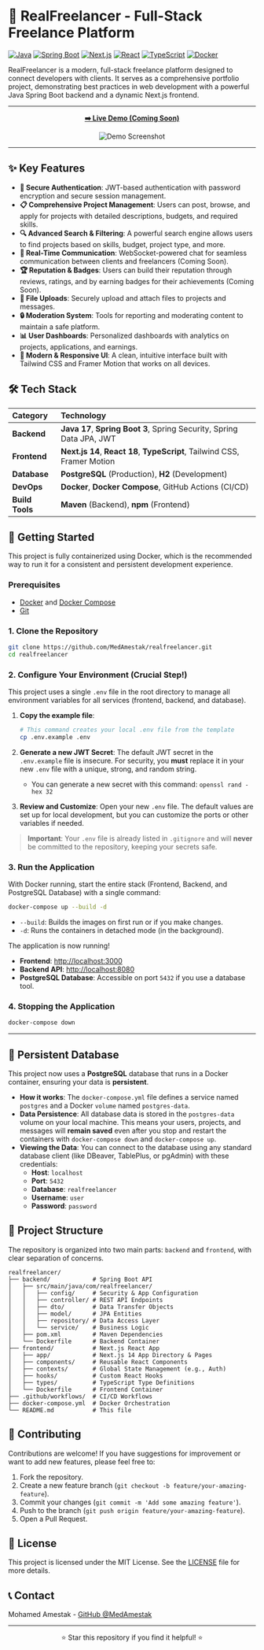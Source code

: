 # 🚀 RealFreelancer - Full-Stack Freelance Platform

[![Java](https://img.shields.io/badge/Java-17+-orange.svg)](https://openjdk.java.net/)
[![Spring Boot](https://img.shields.io/badge/Spring%20Boot-3.2.0-brightgreen.svg)](https://spring.io/projects/spring-boot)
[![Next.js](https://img.shields.io/badge/Next.js-14-black.svg)](https://nextjs.org/)
[![React](https://img.shields.io/badge/React-18-blue.svg)](https://reactjs.org/)
[![TypeScript](https://img.shields.io/badge/TypeScript-5-blue.svg)](https://www.typescriptlang.org/)
[![Docker](https://img.shields.io/badge/Docker-Ready-blue.svg)](https://www.docker.com/)

RealFreelancer is a modern, full-stack freelance platform designed to connect developers with clients. It serves as a comprehensive portfolio project, demonstrating best practices in web development with a powerful Java Spring Boot backend and a dynamic Next.js frontend.

---

<div align="center">
  
**[➡️ Live Demo (Coming Soon)](#)**

![Demo Screenshot](./freelancerscreen.png)
</div>

---

## ✨ Key Features

-   **🔐 Secure Authentication**: JWT-based authentication with password encryption and secure session management.
-   **📋 Comprehensive Project Management**: Users can post, browse, and apply for projects with detailed descriptions, budgets, and required skills.
-   **🔍 Advanced Search & Filtering**: A powerful search engine allows users to find projects based on skills, budget, project type, and more.
-   **💬 Real-Time Communication**: WebSocket-powered chat for seamless communication between clients and freelancers (Coming Soon).
-   **🏆 Reputation & Badges**: Users can build their reputation through reviews, ratings, and by earning badges for their achievements (Coming Soon).
-   **📂 File Uploads**: Securely upload and attach files to projects and messages.
-   **🔒 Moderation System**: Tools for reporting and moderating content to maintain a safe platform.
-   **📊 User Dashboards**: Personalized dashboards with analytics on projects, applications, and earnings.
-   **🎨 Modern & Responsive UI**: A clean, intuitive interface built with Tailwind CSS and Framer Motion that works on all devices.

## 🛠️ Tech Stack

| Category      | Technology                                                                                                                                                             |
| :------------ | :--------------------------------------------------------------------------------------------------------------------------------------------------------------------- |
| **Backend**   | **Java 17**, **Spring Boot 3**, Spring Security, Spring Data JPA, JWT                                                                                                  |
| **Frontend**  | **Next.js 14**, **React 18**, **TypeScript**, Tailwind CSS, Framer Motion                                                                                               |
| **Database**  | **PostgreSQL** (Production), **H2** (Development)                                                                                                                      |
| **DevOps**    | **Docker**, **Docker Compose**, GitHub Actions (CI/CD)                                                                                                                 |
| **Build Tools** | **Maven** (Backend), **npm** (Frontend)                                                                                                                                |


## 🚀 Getting Started

This project is fully containerized using Docker, which is the recommended way to run it for a consistent and persistent development experience.

### Prerequisites

-   [Docker](https://www.docker.com/get-started) and [Docker Compose](https://docs.docker.com/compose/install/)
-   [Git](https://git-scm.com/)

### 1. Clone the Repository

```bash
git clone https://github.com/MedAmestak/realfreelancer.git
cd realfreelancer
```

### 2. Configure Your Environment (Crucial Step!)

This project uses a single `.env` file in the root directory to manage all environment variables for all services (frontend, backend, and database).

1.  **Copy the example file**:
    ```bash
    # This command creates your local .env file from the template
    cp .env.example .env
    ```

2.  **Generate a new JWT Secret**: The default JWT secret in the `.env.example` file is insecure. For security, you **must** replace it in your new `.env` file with a unique, strong, and random string.
    -   You can generate a new secret with this command: `openssl rand -hex 32`

3.  **Review and Customize**: Open your new `.env` file. The default values are set up for local development, but you can customize the ports or other variables if needed.

> **Important**: Your `.env` file is already listed in `.gitignore` and will **never** be committed to the repository, keeping your secrets safe.

### 3. Run the Application

With Docker running, start the entire stack (Frontend, Backend, and PostgreSQL Database) with a single command:

```bash
docker-compose up --build -d
```
- `--build`: Builds the images on first run or if you make changes.
- `-d`: Runs the containers in detached mode (in the background).

The application is now running!
-   **Frontend**: [http://localhost:3000](http://localhost:3000)
-   **Backend API**: [http://localhost:8080](http://localhost:8080)
-   **PostgreSQL Database**: Accessible on port `5432` if you use a database tool.

### 4. Stopping the Application

```bash
docker-compose down
```

---

## 💾 Persistent Database

This project now uses a **PostgreSQL** database that runs in a Docker container, ensuring your data is **persistent**.

-   **How it works**: The `docker-compose.yml` file defines a service named `postgres` and a Docker `volume` named `postgres-data`.
-   **Data Persistence**: All database data is stored in the `postgres-data` volume on your local machine. This means your users, projects, and messages will **remain saved** even after you stop and restart the containers with `docker-compose down` and `docker-compose up`.
-   **Viewing the Data**: You can connect to the database using any standard database client (like DBeaver, TablePlus, or pgAdmin) with these credentials:
    -   **Host**: `localhost`
    -   **Port**: `5432`
    -   **Database**: `realfreelancer`
    -   **Username**: `user`
    -   **Password**: `password`

## 🤝 Project Structure

The repository is organized into two main parts: `backend` and `frontend`, with clear separation of concerns.

```
realfreelancer/
├── backend/            # Spring Boot API
│   ├── src/main/java/com/realfreelancer/
│   │   ├── config/     # Security & App Configuration
│   │   ├── controller/ # REST API Endpoints
│   │   ├── dto/        # Data Transfer Objects
│   │   ├── model/      # JPA Entities
│   │   ├── repository/ # Data Access Layer
│   │   └── service/    # Business Logic
│   ├── pom.xml         # Maven Dependencies
│   └── Dockerfile      # Backend Container
├── frontend/           # Next.js React App
│   ├── app/            # Next.js 14 App Directory & Pages
│   ├── components/     # Reusable React Components
│   ├── contexts/       # Global State Management (e.g., Auth)
│   ├── hooks/          # Custom React Hooks
│   ├── types/          # TypeScript Type Definitions
│   └── Dockerfile      # Frontend Container
├── .github/workflows/  # CI/CD Workflows
├── docker-compose.yml  # Docker Orchestration
└── README.md           # This file
```

## 🤝 Contributing

Contributions are welcome! If you have suggestions for improvement or want to add new features, please feel free to:
1.  Fork the repository.
2.  Create a new feature branch (`git checkout -b feature/your-amazing-feature`).
3.  Commit your changes (`git commit -m 'Add some amazing feature'`).
4.  Push to the branch (`git push origin feature/your-amazing-feature`).
5.  Open a Pull Request.

## 📝 License

This project is licensed under the MIT License. See the [LICENSE](LICENSE) file for more details.

## 📞 Contact

Mohamed Amestak - [GitHub @MedAmestak](https://github.com/MedAmestak)

---
<p align="center">
  ⭐ Star this repository if you find it helpful! ⭐
</p>